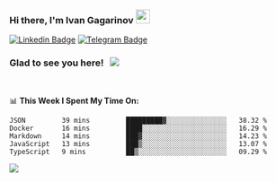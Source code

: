 ### Hi there, I'm Ivan Gagarinov <img src="https://media.giphy.com/media/hvRJCLFzcasrR4ia7z/giphy.gif" width="25px">

[![Linkedin Badge](https://img.shields.io/badge/-LinkedIn-0e76a8?style=flat-square&logo=Linkedin&logoColor=white)](https://linkedin.com/in/ivan-gagarinov-142ba3141/)
[![Telegram Badge](https://img.shields.io/badge/-Telegram-0088cc?style=flat-square&logo=Telegram&logoColor=white)](https://t.me/igagarinov)

### Glad to see you here! &nbsp; ![](https://visitor-badge.glitch.me/badge?page_id=dzencot.dzencot)

</br>

📊 **This Week I Spent My Time On:**
<!--START_SECTION:waka-->
```text
JSON         39 mins         █████████▓░░░░░░░░░░░░░░░   38.32 % 
Docker       16 mins         ████░░░░░░░░░░░░░░░░░░░░░   16.29 % 
Markdown     14 mins         ███▓░░░░░░░░░░░░░░░░░░░░░   14.23 % 
JavaScript   13 mins         ███▒░░░░░░░░░░░░░░░░░░░░░   13.07 % 
TypeScript   9 mins          ██▒░░░░░░░░░░░░░░░░░░░░░░   09.29 % 
```
<!--END_SECTION:waka-->

[![](https://github-readme-stats.vercel.app/api?username=dzencot&theme=gruvbox)](https://github.com/dzencot)
